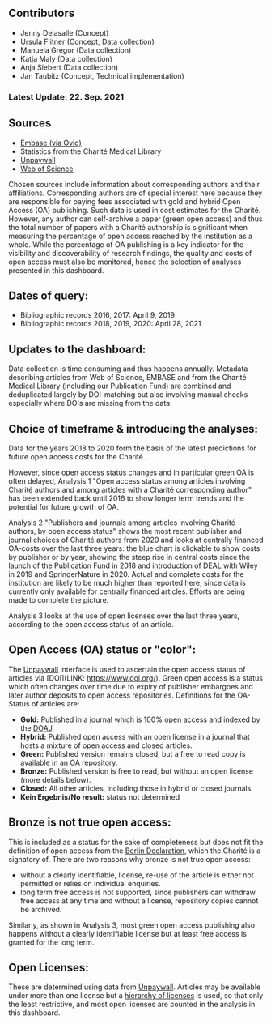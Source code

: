 ## Contributors
- Jenny Delasalle (Concept)
- Ursula Flitner (Concept, Data collection)
- Manuela Gregor (Data collection)
- Katja Maly (Data collection)
- Anja Siebert (Data collection)
- Jan Taubitz (Concept, Technical implementation)

### Latest Update: 22. Sep. 2021

## Sources
- [Embase (via Ovid)](http://ovidsp.ovid.com/autologin.html)
- Statistics from the Charité Medical Library
- [Unpaywall](https://unpaywall.org)
- [Web of Science](https://www.webofscience.com/wos/woscc/basic-search)

Chosen sources include information about corresponding authors and their affiliations. Corresponding authors are of special interest here because they are responsible for paying fees associated with gold and hybrid Open Access (OA) publishing. Such data is used in cost estimates for the Charité. However, any author can self-archive a paper (green open access) and thus the total number of papers with a Charité authorship is significant when measuring the percentage of open access reached by the institution as a whole. While the percentage of OA publishing is a key indicator for the visibility and discoverability of research findings, the quality and costs of open access must also be monitored, hence the selection of analyses presented in this dashboard.

## Dates of query:
- Bibliographic records 2016, 2017:  April 9, 2019
- Bibliographic records 2018, 2019, 2020: April 28, 2021


## Updates to the dashboard:
Data collection is time consuming and thus happens annually. Metadata describing articles from Web of Science, EMBASE and from the Charité Medical Library (including our Publication Fund) are combined and deduplicated largely by DOI-matching but also involving manual checks especially where DOIs are missing from the data. 

## Choice of timeframe & introducing the analyses:

Data for the years 2018 to 2020 form the basis of the latest predictions for future open access costs for the Charité.

However, since open access status changes and in particular green OA is often delayed, Analysis 1 "Open access status among articles involving Charité authors and among articles with a Charité corresponding author" has been extended back until 2016 to show longer term trends and the potential for future growth of OA.

Analysis 2 "Publishers and journals among articles involving Charité authors, by open access status" shows the most recent publisher and journal choices of Charité authors from 2020 and looks at centrally financed OA-costs over the last three years: the blue chart is clickable to show costs by publisher or by year, showing the steep rise in central costs since the launch of the Publication Fund in 2018 and introduction of DEAL with Wiley in 2019 and SpringerNature in 2020. Actual and complete costs for the institution are likely to be much higher than reported here, since data is currently only available for centrally financed articles. Efforts are being made to complete the picture.

Analysis 3 looks at the use of open licenses over the last three years, according to the open access status of an article. 

## Open Access (OA) status or "color":

The [Unpaywall](https://unpaywall.org/) interface is used to ascertain the open access status of articles via [DOI](LINK: https://www.doi.org/). Green open access is a status which often changes over time due to expiry of publisher embargoes and later author deposits to open access repositories. Definitions for the OA-Status of articles are:

- **Gold:** Published in a journal which is 100% open access and indexed by the [DOAJ](https://doaj.org/).
- **Hybrid:** Published open access with an open license in a journal that hosts a mixture of open access and closed articles.
- **Green:** Published version remains closed, but a free to read copy is available in an OA repository.
- **Bronze:** Published version is free to read, but without an open license (more details below).
- **Closed:** All other articles, including those in hybrid or closed journals.
- **Kein Ergebnis/No result:** status not determined

## Bronze is not true open access:

This is included as a status for the sake of completeness but does not fit the definition of open access from the [Berlin Declaration](https://openaccess.mpg.de/Berlin-Declaration), which the Charité is a signatory of. There are two reasons why bronze is not true open access:

- without a clearly identifiable, license, re-use of the article is either not permitted or relies on individual enquiries.
- long term free access is not supported, since publishers can withdraw free access at any time and without a license, repository copies cannot be archived.

Similarly, as shown in Analysis 3, most green open access publishing also happens without a clearly identifiable license but at least free access is granted for the long term. 

## Open Licenses:
These are determined using data from [Unpaywall](https://unpaywall.org/). Articles may be available under more than one license but a [hierarchy of licenses](https://creativecommons.org/about/cclicenses/) is used, so that only the least restrictive, and most open licenses are counted in the analysis in this dashboard. 


